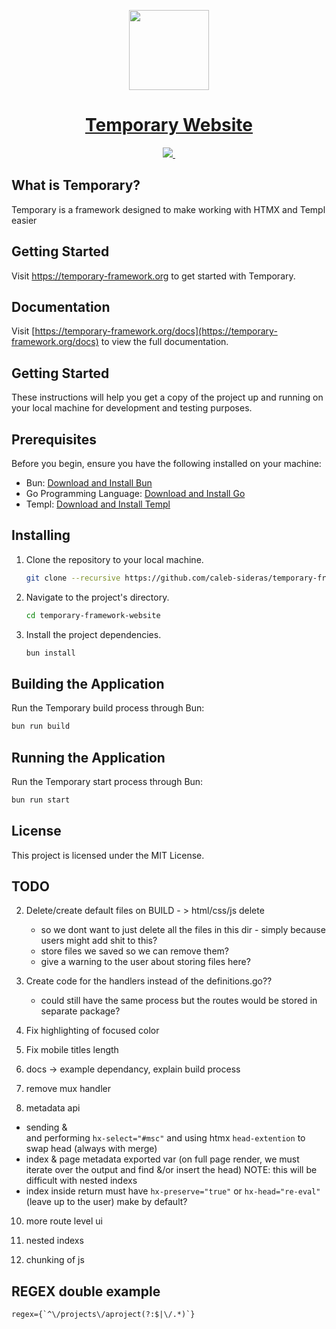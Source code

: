 <p align="center">
  <a href="https://temporary-framework.org">
    <picture>
      <img src="/static/assets/temporary.png" height="128">
    </picture>
    <h1 align="center">Temporary Website</h1>
  </a>
</p>

<p align="center">
  <a aria-label="Temporary logo" href="https://temporary-framework.org">
    <img src="https://img.shields.io/badge/MADE%20BY%20Caleb%20Sideras-000000.svg?style=for-the-badge&logo=Go&labelColor=000">
  </a>
  <a aria-label="License">
    <img alt="" src="https://img.shields.io/npm/l/next.svg?style=for-the-badge&labelColor=000000">
  </a>
</p>

## What is Temporary?

Temporary is a framework designed to make working with HTMX and Templ easier

## Getting Started

Visit <a href="https://temporary-framework.org">https://temporary-framework.org</a> to get started with Temporary.

## Documentation

Visit [https://temporary-framework.org/docs](https://temporary-framework.org/docs) to view the full documentation.

## Getting Started

These instructions will help you get a copy of the project up and running on your local machine for development and testing purposes.

## Prerequisites

Before you begin, ensure you have the following installed on your machine:

- Bun: [Download and Install Bun](https://bun.sh/)
- Go Programming Language: [Download and Install Go](https://golang.org/doc/install)
- Templ: [Download and Install Templ](https://templ.guide/quick-start/installation)


## Installing

1. Clone the repository to your local machine.

   ```bash
   git clone --recursive https://github.com/caleb-sideras/temporary-framework-website.git
   ```

2. Navigate to the project's directory.

   ```bash
   cd temporary-framework-website
   ```

3. Install the project dependencies.

   ```bash
   bun install
   ```

## Building the Application

Run the Temporary build process through Bun:

  ```bash
  bun run build
  ```

## Running the Application

Run the Temporary start process through Bun:

   ```bash
   bun run start
   ```

## License

This project is licensed under the MIT License.

## TODO

2. Delete/create default files on BUILD - > html/css/js delete 
    - so we dont want to just delete all the files in this dir - simply because users might add shit to this?
    - store files we saved so we can remove them?
    - give a warning to the user about storing files here? 

3. Create code for the handlers instead of the definitions.go??
    - could still have the same process but the routes would be stored in separate package?

4. Fix highlighting of focused color

5. Fix mobile titles length

6. docs -> example dependancy, explain build process

7. remove mux handler

9. metadata api
  - sending <head> & <div id="msc"> and performing `hx-select="#msc"` and using htmx `head-extention` to swap head (always with merge)
  - index & page metadata exported var (on full page render, we must iterate over the output and find &/or insert the head) NOTE: this will be difficult with nested indexs
  - index <head> inside return must have `hx-preserve="true"` or `hx-head="re-eval"` (leave up to the user) make by default?

10. more route level ui

11. nested indexs

12. chunking of js

## REGEX double example

```regex
regex={`^\/projects\/aproject(?:$|\/.*)`}
```
